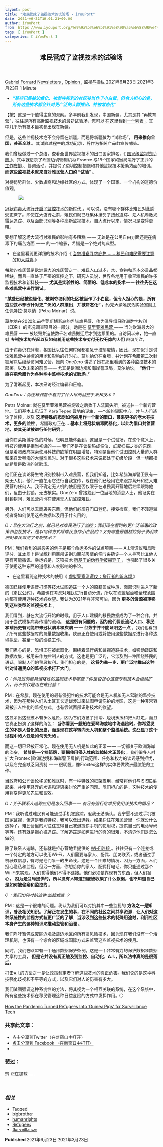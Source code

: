 ```yaml
---
layout: post
title: "难民营成了监视技术的试验场 - iYouPort"
date: 2021-06-22T16:01:21+00:00
author: iYouPort
from: https://www.iyouport.org/%e9%9a%be%e6%b0%91%e8%90%a5%e6%88%90%e4%ba%86%e7%9b%91%e8%a7%86%e6%8a%80%e6%9c%af%e7%9a%84%e8%af%95%e9%aa%8c%e5%9c%ba/
tags: [ iYouPort ]
categories: [ iYouPort ]
---
```


<article class="post-16302 post type-post status-publish format-standard has-post-thumbnail hentry category-newsletters category-opinion category-20 tag-bigbrother tag-humanrights tag-refugees tag-surveillance" id="post-16302">
 <header class="entry-header">
  <h1 class="entry-title">
   难民营成了监视技术的试验场
  </h1>
 </header>
 <div class="entry-meta">
  <span class="byline">
   <a href="https://www.iyouport.org/author/gabrielfornard/" rel="author" title="由Gabriel Fornard发布">
    Gabriel Fornard
   </a>
  </span>
  <span class="cat-links">
   <a href="https://www.iyouport.org/category/newsletters/" rel="category tag">
    Newsletters
   </a>
   ,
   <a href="https://www.iyouport.org/category/opinion/" rel="category tag">
    Opinion
   </a>
   ,
   <a href="https://www.iyouport.org/category/%e7%9b%91%e8%a7%86%e4%b8%8e%e6%93%8d%e7%ba%b5/" rel="category tag">
    监视与操纵
   </a>
  </span>
  <span class="published-on">
   <time class="entry-date published" datetime="2021-06-23T00:01:21+08:00">
    2021年6月23日
   </time>
   <time class="updated" datetime="2021-03-23T13:11:26+08:00">
    2021年3月23日
   </time>
  </span>
  <span class="word-count">
   1 Minute
  </span>
 </div>
 <div class="entry-content">
  <ul>
   <li class="graf graf--p graf--startsWithDoubleQuote">
    <span style="color: #00ccff;">
     <em>
      <strong>
       “某些已经被边缘化、被剥夺权利的社区被当作了小白鼠，但令人担心的是，所有这些技术都会针对更广泛的人群推出，并被常态化”
      </strong>
     </em>
    </span>
   </li>
  </ul>
  <p class="graf graf--p">
   【按】这是一个值得注意的观察。多年前我们发现，中国新疆，尤其是其 “再教育营”，往往是所有高新监视技术的最初试验场，您可以
   <a class="markup--anchor markup--p-anchor" data-href="https://www.iyouport.org/%e6%b5%ae%e7%a9%ba%e5%99%a8%e3%80%81%e7%94%9f%e7%89%a9%e8%af%86%e5%88%ab%e3%80%81%e5%b0%84%e9%a2%91%e3%80%81%e6%97%a0%e4%ba%ba%e6%9c%ba-%e5%94%90%e5%ae%81%e8%a1%97%e8%81%9a%e9%9b%86/" href="https://www.iyouport.org/%e6%b5%ae%e7%a9%ba%e5%99%a8%e3%80%81%e7%94%9f%e7%89%a9%e8%af%86%e5%88%ab%e3%80%81%e5%b0%84%e9%a2%91%e3%80%81%e6%97%a0%e4%ba%ba%e6%9c%ba-%e5%94%90%e5%ae%81%e8%a1%97%e8%81%9a%e9%9b%86/" rel="noopener" target="_blank">
    在这里看到一个列表
   </a>
   ，其中几乎所有技术最初都出现在新疆。
  </p>
  <p class="graf graf--p">
   但是，这些监视技术绝不会停留在新疆，而是将新疆做为 “试验场”，
   <strong class="markup--strong markup--p-strong">
    用来推向全国，甚至全球
   </strong>
   。其试验过程中的成功记录，将作为相关产品的宣传噱头。
  </p>
  <p class="graf graf--p">
   我们曾经做过一个总结，查看全世界监视技术的出口国家排名，《
   <a class="markup--anchor markup--p-anchor" data-href="https://www.iyouport.org/%E5%9B%BD%E5%AE%B6%E7%BA%A7%E7%9B%91%E8%A7%86%E8%B5%9E%E5%8A%A9%E5%95%86%EF%BC%9A%E8%BF%99%E4%BA%9B%E6%94%BF%E5%BA%9C%E5%A6%82%E4%BD%95%E5%8D%8F%E5%8A%A9%E5%85%B6%E4%BB%96%E6%94%BF%E5%BA%9C%E5%AF%B9/" href="https://www.iyouport.org/%E5%9B%BD%E5%AE%B6%E7%BA%A7%E7%9B%91%E8%A7%86%E8%B5%9E%E5%8A%A9%E5%95%86%EF%BC%9A%E8%BF%99%E4%BA%9B%E6%94%BF%E5%BA%9C%E5%A6%82%E4%BD%95%E5%8D%8F%E5%8A%A9%E5%85%B6%E4%BB%96%E6%94%BF%E5%BA%9C%E5%AF%B9/" rel="noopener" target="_blank">
    国家级监视赞助商
   </a>
   》，其中就记录了欧盟边境管制机构 Frontex 与18个国家的当局进行了正式的
   <a class="markup--anchor markup--p-anchor" data-href="https://frontex.europa.eu/about-frontex/key-documents/?category=working-arrangements-with-non-eu-countries" href="https://frontex.europa.eu/about-frontex/key-documents/?category=working-arrangements-with-non-eu-countries" rel="noopener nofollow noreferrer" target="_blank">
    工作安排
   </a>
   、协调活动，并提供了边境控制措施和其他监视技术援助方面的培训。
   <strong class="markup--strong markup--p-strong">
    而这些监视技术就来自对难民营人口的 “试验”
   </strong>
   。
  </p>
  <p class="graf graf--p">
   对待弱势群体、少数族裔和边缘社区的方式，体现了一个国家、一个机构的道德价值观。
  </p>
  <figure class="graf graf--figure">
   <img class="graf-image aligncenter jetpack-lazy-image" data-height="1730" data-image-id="0*a3AiU5qgikMs80tb.jpeg" data-lazy-src="https://i0.wp.com/cdn-images-1.medium.com/max/1067/0*a3AiU5qgikMs80tb.jpeg?w=1100&amp;is-pending-load=1#038;ssl=1" data-recalc-dims="1" data-width="2600" src="https://i0.wp.com/cdn-images-1.medium.com/max/1067/0*a3AiU5qgikMs80tb.jpeg?w=1100&amp;ssl=1" srcset="data:image/gif;base64,R0lGODlhAQABAIAAAAAAAP///yH5BAEAAAAALAAAAAABAAEAAAIBRAA7"/>
   <noscript>
    <img class="graf-image aligncenter" data-height="1730" data-image-id="0*a3AiU5qgikMs80tb.jpeg" data-recalc-dims="1" data-width="2600" src="https://i0.wp.com/cdn-images-1.medium.com/max/1067/0*a3AiU5qgikMs80tb.jpeg?w=1100&amp;ssl=1"/>
   </noscript>
  </figure>
  <p class="graf graf--p">
   <a class="markup--anchor markup--p-anchor" data-href="https://www.iyouport.org/%e5%86%a0%e7%8a%b6%e7%97%85%e6%af%92%e5%a6%82%e4%bd%95%e8%ae%a9%e6%95%b4%e4%b8%aa%e5%9c%b0%e7%90%83%e5%8f%98%e6%88%90%e4%ba%86%e5%8f%8d%e4%b9%8c%e6%89%98%e9%82%a6%e5%9c%b0%e7%8b%b1%e2%80%8a-%e2%80%8a/" href="https://www.iyouport.org/%e5%86%a0%e7%8a%b6%e7%97%85%e6%af%92%e5%a6%82%e4%bd%95%e8%ae%a9%e6%95%b4%e4%b8%aa%e5%9c%b0%e7%90%83%e5%8f%98%e6%88%90%e4%ba%86%e5%8f%8d%e4%b9%8c%e6%89%98%e9%82%a6%e5%9c%b0%e7%8b%b1%e2%80%8a-%e2%80%8a/" rel="noopener" target="_blank">
    冠状病毒大流行开启了监控技术的新时代
   </a>
   ，可以说，没有哪个群体比难民对此感受更深了。即使在大流行之前，难民们就已经集体接受了接触追踪、无人机和激光雷达追踪、以及面部识别等各种高新监视技术。自大流行以来，情况只是变得更糟。
  </p>
  <p class="graf graf--p">
   要想了解这场大流行对难民的影响有多糟糕  — — 无论是在公民自由方面还是在病毒下的痛苦方面  — — 的一个缩影，希腊是一个绝对的典型。
  </p>
  <ul class="postList">
   <li class="graf graf--li">
    在这里看到更详细的技术介绍《
    <a class="markup--anchor markup--li-anchor" data-href="https://www.iyouport.org/%e5%bd%93%e6%82%a8%e5%87%86%e5%a4%87%e5%af%bb%e6%b1%82%e5%ba%87%e6%8a%a4-%e7%a7%bb%e6%b0%91%e5%92%8c%e9%9a%be%e6%b0%91%e9%9c%80%e8%a6%81%e6%b3%a8%e6%84%8f%e7%9a%8410%e5%a4%a7/" href="https://www.iyouport.org/%e5%bd%93%e6%82%a8%e5%87%86%e5%a4%87%e5%af%bb%e6%b1%82%e5%ba%87%e6%8a%a4-%e7%a7%bb%e6%b0%91%e5%92%8c%e9%9a%be%e6%b0%91%e9%9c%80%e8%a6%81%e6%b3%a8%e6%84%8f%e7%9a%8410%e5%a4%a7/" rel="noopener" target="_blank">
     当您准备寻求庇护 …… 移民和难民需要注意的10大威胁
    </a>
    》
   </li>
  </ul>
  <p class="graf graf--p">
   希腊的难民营是欧洲最大的难民营之一，难民人口过多，水、食物和基本必需品都稀缺，而且一直处于严密的监控之下。研究人员说，世界各地用于收容难民的许多监视技术和新科技 — —
   <strong class="markup--strong markup--p-strong">
    尤其是实验性的、简陋的、低成本的技术 — — 往往先在这些难民营中进行测试
   </strong>
   。
  </p>
  <p class="graf graf--p graf--startsWithDoubleQuote">
   <strong class="markup--strong markup--p-strong">
    “某些已经被边缘化、被剥夺权利的社区被当作了小白鼠，但令人担心的是，所有这些技术都会针对更广泛的人群推出，并被常态化”
   </strong>
   ，约克大学难民法实验室副主任佩特拉·莫尔纳（Petra Molnar）说。
  </p>
  <p class="graf graf--p">
   莫尔纳在2020年前往莱斯博斯岛的希腊难民营，作为倡导组织欧洲数字权利（EDRi）的实况调查项目的一部分。她是在
   <a class="markup--anchor markup--p-anchor" data-href="https://www.theguardian.com/world/2020/feb/09/moria-refugee-camp-doctors-story-lesbos-greece" href="https://www.theguardian.com/world/2020/feb/09/moria-refugee-camp-doctors-story-lesbos-greece" rel="noopener" target="_blank">
    莫里亚难民营
   </a>
   — — 当时欧洲最大的难民营  — — 被烧毁并迫使数千名难民搬迁后才到达那里的。自访问以来，她一直对
   <strong class="markup--strong markup--p-strong">
    专制技术的兴起以及如何利用这些技术来对付无权无势的人们
   </strong>
   密切关注。
  </p>
  <p class="graf graf--p">
   由于病毒仍在肆虐，各国比以往任何时候都更急于控制疫情，因此，现在似乎是讨论难民营中监控的用途和影响的好时机。莫尔纳仍在希腊，并计划在希腊第二次封锁解除后继续访问难民营，她向 OneZero 讲述了她在那里看到的各种监控技术的部署，以及未来的前景 — — 尤其是欧洲边境和海岸警卫局，莫尔纳说，
   <strong class="markup--strong markup--p-strong">
    “他们一直在把希腊作为各种空中监控技术的试验场。”
   </strong>
  </p>
  <p class="graf graf--p">
   为了清晰起见，本次采访经过编辑和压缩。
  </p>
  <p class="graf graf--p">
   <em class="markup--em markup--p-em">
    OneZero：你在难民营中看到了什么样的监控手法和技术？
   </em>
  </p>
  <p class="graf graf--p">
   Petra Molnar: 就在莫里亚难民营被烧毁之后数千人流离失所，被送往一个新的营地。我们基本上见证了 Kara Tepes 营地的诞生，一个新的隔离中心，并与人们谈论了监控，以及
   <strong class="markup--strong markup--p-strong">
    这场特殊的悲剧如何被用作一个新的借口，带来更多的老大哥技术，更多的监控
   </strong>
   。希腊政府正在…
   <strong class="markup--strong markup--p-strong">
    基本上将冠状病毒武器化，以此为借口封锁营地，使其无法被进行任何研究
   </strong>
   。
  </p>
  <p class="graf graf--p">
   当你在莱斯博斯岛的时候，很明显能体会到，这里是一个试验场，在这个意义上，科技的使用是相当初级的 — — 我们不是在谈论热成像仪、虹膜扫描之类的东西，但是希腊政府探索使用科技的欲望在明显增加，特别是当他们试图控制大量的人群和来自爱琴海的大量难民时。对于很多这些技术来说都处于初级阶段，但一切都指向希腊是欧洲的试验场。
  </p>
  <p class="graf graf--p">
   他们正在谈论将生物识别控制带入难民营，但我们知道，比如希腊海岸警卫队有一架无人机，他们一直在用它进行自我宣传，现在他们已经用它来跟踪离开和进入难民营的任何人。我不确定无人机的使用是否仅限于在难民离开营地后继续跟踪他们，但由于封锁，无法核实。OneZero 曾接触到一位当地的消息人士，他证实在封锁期间，难民营内也在使用无人机监控难民。
  </p>
  <p class="graf graf--p">
   另外，人们可以去商店买东西，但他们必须在门口登记，接受检查，我们不知道监视者将如何使用这些数据以及用于什么目的。
  </p>
  <p class="graf graf--p">
   <em class="markup--em markup--p-em">
    O：早在大流行之前，就已经对难民进行了监控；我们现在看到的更广泛部署的政策和监视技术，是以何种方式将难民当作小白鼠的？又有哪些最糟糕的例子说明欧洲对难民采用了专制技术？
   </em>
  </p>
  <p class="graf graf--p">
   PM：我们看到的最恶劣的例子是那个命运多舛的试点项目 — — A.I.测谎仪和风险评分，其本质上是试图利用面部识别和面部表情的细节来确定一个人是否比其他人更有可能撒谎。幸运的是，这项技术
   <a class="markup--anchor markup--p-anchor" data-href="https://www.iyouport.org/%e6%b3%84%e6%bc%8f%e6%96%87%e4%bb%b6%e6%8f%ad%e7%a4%ba%e7%bb%99%e8%ad%a6%e5%af%9f%e7%9a%84-%e6%b5%8b%e8%b0%8e-%e5%9f%b9%e8%ae%ad-%e5%9f%ba%e4%ba%8e%e4%bc%aa%e7%a7%91%e5%ad%a6/" href="https://www.iyouport.org/%e6%b3%84%e6%bc%8f%e6%96%87%e4%bb%b6%e6%8f%ad%e7%a4%ba%e7%bb%99%e8%ad%a6%e5%af%9f%e7%9a%84-%e6%b5%8b%e8%b0%8e-%e5%9f%b9%e8%ae%ad-%e5%9f%ba%e4%ba%8e%e4%bc%aa%e7%a7%91%e5%ad%a6/" rel="noopener" target="_blank">
    所基于的伪科学被揭穿了
   </a>
   ，也引起了很多关于使用这种东西的道德和人权影响的争论。
  </p>
  <ul class="postList">
   <li class="graf graf--li">
    在这里看到这种技术的使用《
    <a class="markup--anchor markup--li-anchor" data-href="https://www.iyouport.org/%e8%99%9a%e6%8b%9f%e8%ad%a6%e5%af%9f%e6%b5%8b%e8%b0%8e%e4%bb%aa%ef%bc%9a%e6%97%85%e8%a1%8c%e8%80%85%e7%9a%84%e6%96%b0%e9%ba%bb%e7%83%a6/" href="https://www.iyouport.org/%e8%99%9a%e6%8b%9f%e8%ad%a6%e5%af%9f%e6%b5%8b%e8%b0%8e%e4%bb%aa%ef%bc%9a%e6%97%85%e8%a1%8c%e8%80%85%e7%9a%84%e6%96%b0%e9%ba%bb%e7%83%a6/" rel="noopener" target="_blank">
     虚拟警察测谎仪：旅行者的新麻烦
    </a>
    》
   </li>
  </ul>
  <p class="graf graf--p">
   德国已经使用语音打印等技术试图追踪一个人的原籍国或种族，面部识别进入了新的《移民公约》，希腊也在考虑对难民进行自动分流，所以在欧盟层面和全球范围内都有使用这种技术的欲望。我认为2021年将非常可怕，因为
   <strong class="markup--strong markup--p-strong">
    更多的资源被转移到这些类型的监视技术上
   </strong>
   。
  </p>
  <p class="graf graf--p">
   我们看到，就在大流行开始的时候，用于人口建模的移民数据成为了一种合作，并用于尝试模拟病毒传播的流动。
   <strong class="markup--strong markup--p-strong">
    这是很有问题的，因为他们假设流动人口、移民和难民更有可能带来冠状病毒和疾病  — — 但数字并不能证明这一点
   </strong>
   。我们也看到了所有这些数据库的海量数据收集，欧洲正在使用或将使用这些数据库进行各种边境执法，甚至一般的维稳工作。
  </p>
  <p class="graf graf--p">
   我们担心的是，恐惧正在被武器化。围绕着流行病和监视追踪技术，如移动跟踪和数据收集，被用来作为控制人的方式。这也是更广泛的，它涉及到一种围绕移民的语话，限制人们的移居权利。我们担心的是，
   <strong class="markup--strong markup--p-strong">
    这将为进一步、更广泛地推出这种针对普通民众的监视技术打开大门。
   </strong>
  </p>
  <p class="graf graf--p">
   <em class="markup--em markup--p-em">
    O：你见过的最具侵略性的监视技术有哪些？你是否担心这些专制技术会继续扩大，而不仅仅是用在难民营？
   </em>
  </p>
  <p class="graf graf--p">
   PM：在希腊，现在使用的最有侵犯性的技术可能会是无人机和无人驾驶的监控技术，因为在那种人们从土耳其长途跋涉过来试图申请庇护的地区，这是一种非常容易被非人性化的监视方式。也有尝试面部识别技术的欲望。
  </p>
  <p class="graf graf--p">
   这显示出这些技术有多么危险，因为它们方便了推诿、边境执法和把人赶走，而且它真正扮演了这样的角色：
   <strong class="markup--strong markup--p-strong">
    当你看到一艘船在爱琴海或地中海遇险时，你希望发生的不是人性化的反应，而是现在这样转向无人机和整个监控系统。这凸显了这个过程中的人性是如何丧失的
   </strong>
   。
  </p>
  <p class="graf graf--p">
   而这一切已经被正常化。现在使用无人机是如此的正常 — — 一切都关于欧洲海岸的治安，
   <strong class="markup--strong markup--p-strong">
    希腊是一个挡箭牌，要把使用侵入性的监控技术正常化
   </strong>
   。我们很多人对扩大 Frontex [欧洲边境和海岸警卫局]的行动范围、任务和权力的谈话感到担忧，以及它完全缺乏问责制  — — 很明显，像Frontex这样的实体要做欧洲最肮脏的工作。
  </p>
  <p class="graf graf--p">
   当政府和公司谈论移民和难民时，有一种特殊的框架应用，经常将他们与ISIS联系起来，并使用轻浮的术语和短语来讨论严重的问题。我们担心的是，这种技术的使用将变得更加先进和高效。
  </p>
  <p class="graf graf--p">
   <em class="markup--em markup--p-em">
    O：关于联系人追踪应用是怎么回事 — — 有没有强行给难民使用该技术的情况？
   </em>
  </p>
  <p class="graf graf--p">
   PM：我听说过难民有可能通过手机被追踪，但我无法确认。我宁愿不通过手机被国家监视，但这是我的特权，我可以做出选择。如果你住在难民营里，你就没什么选择了。难民营里的人往往觉得自己被迫提供手机的使用权，提供自己的电话号码等等。还有就是担心被追踪。了解追踪是如何进行的真的很难，不清楚他们是怎么做的。
  </p>
  <p class="graf graf--p">
   除了联系人追踪，还有就是担心营地里提供的
   <a class="markup--anchor markup--p-anchor" data-href="https://www.iyouport.org/wi-fi%e6%98%af%e5%a6%82%e4%bd%95%e5%87%ba%e5%8d%96%e4%bd%a0%e7%9a%84%ef%bc%9f/" href="https://www.iyouport.org/wi-fi%e6%98%af%e5%a6%82%e4%bd%95%e5%87%ba%e5%8d%96%e4%bd%a0%e7%9a%84%ef%bc%9f/" rel="noopener" target="_blank">
    Wi-Fi连接
   </a>
   。往往只有一个连接或一个特定的地方可以使用Wi-Fi，人们需要与家人、配偶、朋友联系，或者通过手机获取信息，有时是他们唯一的生命线。这是一个困难的情况，因为一方面，人们担心隐私和监视，但另一方面，你想给你的家人、配偶打电话，你只能通过那个Wi-Fi来实现，人们觉得他们不得不连接。他们必须依靠现有的东西，但人们担心，
   <strong class="markup--strong markup--p-strong">
    因为是当局提供的，所以没有人知道到底被收集了什么数据，也不知道自己是如何被偷窥和监控的
   </strong>
   。
  </p>
  <p class="graf graf--p">
   <em class="markup--em markup--p-em">
    O：我们如何对抗这种
   </em>
   <a class="markup--anchor markup--p-anchor" data-href="https://www.iyouport.org/%e6%96%b0%e5%9c%b0%e5%9b%be%e6%98%be%e7%a4%ba%e4%ba%86%e4%b8%8d%e5%8f%af%e9%81%bf%e5%85%8d%e7%9a%84%e7%9b%91%e8%a7%86%e8%a0%95%e5%8f%98/" href="https://www.iyouport.org/%e6%96%b0%e5%9c%b0%e5%9b%be%e6%98%be%e7%a4%ba%e4%ba%86%e4%b8%8d%e5%8f%af%e9%81%bf%e5%85%8d%e7%9a%84%e7%9b%91%e8%a7%86%e8%a0%95%e5%8f%98/" rel="noopener" target="_blank">
    <em class="markup--em markup--p-em">
     监控蠕变
    </em>
   </a>
   <em class="markup--em markup--p-em">
    ？
   </em>
  </p>
  <p class="graf graf--p">
   PM：这是一个很难的问题。我认为我们可以对抗其中一些监视的
   <strong class="markup--strong markup--p-strong">
    方法之一是知识，普及相关知识。了解正在发生的事，在不同的社区之间共享资源，让人们对这种系统性的监视方式有更广泛的了解，当涉及到这些技术的特殊用途时，利用社区本身产生的这种知识来推动监管和治理
   </strong>
   。
  </p>
  <p class="graf graf--p">
   我们呼吁暂停或废除边境及周边地区的所有高风险技术，因为现在我们没有一个治理机制，也没有一个综合的区域或国际方式来监管这些监视技术的使用。
  </p>
  <p class="graf graf--p">
   同时，我们在欧盟有一个通用数据保护条例，这是一个非常有力的保护数据和数据共享的工具，
   <strong class="markup--strong markup--p-strong">
    但是它并没有真正触及到监控、自动化、A.I.，所以法律真的是很落后。
   </strong>
  </p>
  <p class="graf graf--p">
   打击A.I.的方法之一是让政策制定者了解这些技术的真正危害。我们说的是这种科技强化歧视和不平等的方式，以及它们对人的伤害有多大。
  </p>
  <p class="graf graf--p">
   我们试图强调这种系统性的方法，将其视为一个相互关联的系统，在这个系统中，所有这些技术都在移民管理这种日益危险的方式中发挥作用。⚪️
  </p>
  <p class="graf graf--p">
   <a class="markup--anchor markup--p-anchor" data-href="https://onezero.medium.com/how-the-pandemic-turned-refugees-into-guinea-pigs-for-surveillance-tech-d7cf916551cc" href="https://onezero.medium.com/how-the-pandemic-turned-refugees-into-guinea-pigs-for-surveillance-tech-d7cf916551cc" rel="noopener" target="_blank">
    How the Pandemic Turned Refugees Into ‘Guinea Pigs’ for Surveillance Tech
   </a>
  </p>
  <div id="atatags-1611829871-60d28efb7722c">
  </div>
  <div class="sharedaddy sd-sharing-enabled">
   <div class="robots-nocontent sd-block sd-social sd-social-icon sd-sharing">
    <h3 class="sd-title">
     共享此文章：
    </h3>
    <div class="sd-content">
     <ul>
      <li class="share-twitter">
       <a class="share-twitter sd-button share-icon no-text" data-shared="sharing-twitter-16302" href="https://www.iyouport.org/%e9%9a%be%e6%b0%91%e8%90%a5%e6%88%90%e4%ba%86%e7%9b%91%e8%a7%86%e6%8a%80%e6%9c%af%e7%9a%84%e8%af%95%e9%aa%8c%e5%9c%ba/?share=twitter" rel="nofollow noopener noreferrer" target="_blank" title="点击分享到Twitter">
        <span>
        </span>
        <span class="sharing-screen-reader-text">
         点击分享到Twitter（在新窗口中打开）
        </span>
       </a>
      </li>
      <li class="share-facebook">
       <a class="share-facebook sd-button share-icon no-text" data-shared="sharing-facebook-16302" href="https://www.iyouport.org/%e9%9a%be%e6%b0%91%e8%90%a5%e6%88%90%e4%ba%86%e7%9b%91%e8%a7%86%e6%8a%80%e6%9c%af%e7%9a%84%e8%af%95%e9%aa%8c%e5%9c%ba/?share=facebook" rel="nofollow noopener noreferrer" target="_blank" title="点击分享到 Facebook ">
        <span>
        </span>
        <span class="sharing-screen-reader-text">
         点击分享到 Facebook （在新窗口中打开）
        </span>
       </a>
      </li>
      <li class="share-end">
      </li>
     </ul>
    </div>
   </div>
  </div>
  <div class="sharedaddy sd-block sd-like jetpack-likes-widget-wrapper jetpack-likes-widget-unloaded" data-name="like-post-frame-161182987-16302-60d28efb777d3" data-src="https://widgets.wp.com/likes/#blog_id=161182987&amp;post_id=16302&amp;origin=www.iyouport.org&amp;obj_id=161182987-16302-60d28efb777d3" id="like-post-wrapper-161182987-16302-60d28efb777d3">
   <h3 class="sd-title">
    赞过：
   </h3>
   <div class="likes-widget-placeholder post-likes-widget-placeholder" style="height: 55px;">
    <span class="button">
     <span>
      赞
     </span>
    </span>
    <span class="loading">
     正在加载……
    </span>
   </div>
   <span class="sd-text-color">
   </span>
   <a class="sd-link-color">
   </a>
  </div>
  <div class="jp-relatedposts" id="jp-relatedposts">
   <h3 class="jp-relatedposts-headline">
    <em>
     相关
    </em>
   </h3>
  </div>
 </div>
 <div class="entry-footer">
  <ul class="post-tags light-text">
   <li>
    Tagged
   </li>
   <li>
    <a href="https://www.iyouport.org/tag/bigbrother/" rel="tag">
     bigbrother
    </a>
   </li>
   <li>
    <a href="https://www.iyouport.org/tag/humanrights/" rel="tag">
     humanrights
    </a>
   </li>
   <li>
    <a href="https://www.iyouport.org/tag/refugees/" rel="tag">
     Refugees
    </a>
   </li>
   <li>
    <a href="https://www.iyouport.org/tag/surveillance/" rel="tag">
     Surveillance
    </a>
   </li>
  </ul>
 </div>
 <div class="entry-author-wrapper">
  <div class="site-posted-on">
   <strong>
    Published
   </strong>
   <time class="entry-date published" datetime="2021-06-23T00:01:21+08:00">
    2021年6月23日
   </time>
   <time class="updated" datetime="2021-03-23T13:11:26+08:00">
    2021年3月23日
   </time>
  </div>
 </div>
</article>

